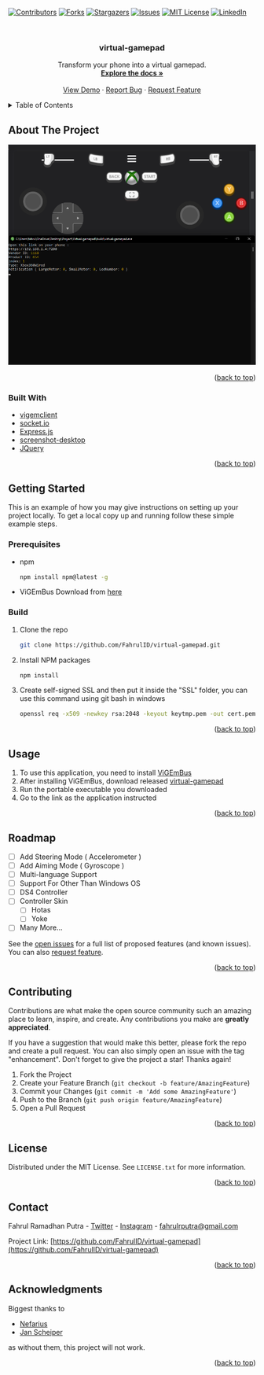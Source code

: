 <div id="top"></div>
<!--
*** Thanks for checking out the Best-README-Template. If you have a suggestion
*** that would make this better, please fork the repo and create a pull request
*** or simply open an issue with the tag "enhancement".
*** Don't forget to give the project a star!
*** Thanks again! Now go create something AMAZING! :D
-->



<!-- PROJECT SHIELDS -->
<!--
*** I'm using markdown "reference style" links for readability.
*** Reference links are enclosed in brackets [ ] instead of parentheses ( ).
*** See the bottom of this document for the declaration of the reference variables
*** for contributors-url, forks-url, etc. This is an optional, concise syntax you may use.
*** https://www.markdownguide.org/basic-syntax/#reference-style-links
-->
[![Contributors][contributors-shield]][contributors-url]
[![Forks][forks-shield]][forks-url]
[![Stargazers][stars-shield]][stars-url]
[![Issues][issues-shield]][issues-url]
[![MIT License][license-shield]][license-url]
[![LinkedIn][linkedin-shield]][linkedin-url]



<!-- PROJECT LOGO -->
<br />
<!--
***<div align="center">
***  <a href="https://github.com/FahrulID/virtual-gamepad">
***    <img src="images/logo.png" alt="Logo" width="80" height="80">
***  </a>
-->

<h3 align="center">virtual-gamepad</h3>

  <p align="center">
    Transform your phone into a virtual gamepad.
    <br />
    <a href="https://github.com/FahrulID/virtual-gamepad"><strong>Explore the docs »</strong></a>
    <br />
    <br />
    <a href="https://github.com/FahrulID/virtual-gamepad">View Demo</a>
    ·
    <a href="https://github.com/FahrulID/virtual-gamepad/issues">Report Bug</a>
    ·
    <a href="https://github.com/FahrulID/virtual-gamepad/issues">Request Feature</a>
  </p>
</div>



<!-- TABLE OF CONTENTS -->
<details>
  <summary>Table of Contents</summary>
  <ol>
    <li>
      <a href="#about-the-project">About The Project</a>
      <ul>
        <li><a href="#built-with">Built With</a></li>
      </ul>
    </li>
    <li>
      <a href="#getting-started">Getting Started</a>
      <ul>
        <li><a href="#prerequisites">Prerequisites</a></li>
        <li><a href="#build">Build</a></li>
      </ul>
    </li>
    <li><a href="#usage">Usage</a></li>
    <li><a href="#roadmap">Roadmap</a></li>
    <li><a href="#contributing">Contributing</a></li>
    <li><a href="#license">License</a></li>
    <li><a href="#contact">Contact</a></li>
    <li><a href="#acknowledgments">Acknowledgments</a></li>
  </ol>
</details>



<!-- ABOUT THE PROJECT -->
## About The Project

[![Product Name Screen Shot][product-screenshot]](https://github.com/FahrulID/virtual-gamepad/)

<p align="right">(<a href="#top">back to top</a>)</p>



### Built With

* [vigemclient](https://github.com/jangxx/node-ViGEmClient)
* [socket.io](https://socket.io/)
* [Express.js](https://expressjs.com/)
* [screenshot-desktop](https://github.com/bencevans/screenshot-desktop)
* [JQuery](https://jquery.com)

<p align="right">(<a href="#top">back to top</a>)</p>



<!-- GETTING STARTED -->
## Getting Started

This is an example of how you may give instructions on setting up your project locally.
To get a local copy up and running follow these simple example steps.

### Prerequisites

* npm
  ```sh
  npm install npm@latest -g
  ```

* ViGEmBus
  Download from [here](https://github.com/ViGEm/ViGEmBus/releases)

### Build

1. Clone the repo
   ```sh
   git clone https://github.com/FahrulID/virtual-gamepad.git
   ```
2. Install NPM packages
   ```sh
   npm install
   ```
2. Create self-signed SSL and then put it inside the "SSL" folder, 
   you can use this command using git bash in windows
   ```sh
   openssl req -x509 -newkey rsa:2048 -keyout keytmp.pem -out cert.pem -days 365
   ```

<p align="right">(<a href="#top">back to top</a>)</p>



<!-- USAGE EXAMPLES -->
## Usage

1. To use this application, you need to install [ViGEmBus](https://github.com/ViGEm/ViGEmBus/releases)
2. After installing ViGEmBus, download released [virtual-gamepad](https://github.com/FahrulID/virtual-gamepad/releases)
3. Run the portable executable you downloaded
4. Go to the link as the application instructed

<p align="right">(<a href="#top">back to top</a>)</p>



<!-- ROADMAP -->
## Roadmap

- [ ] Add Steering Mode ( Accelerometer )
- [ ] Add Aiming Mode ( Gyroscope )
- [ ] Multi-language Support
- [ ] Support For Other Than Windows OS
- [ ] DS4 Controller
- [ ] Controller Skin
    - [ ] Hotas
    - [ ] Yoke
- [ ] Many More...

See the [open issues](https://github.com/FahrulID/virtual-gamepad/issues) for a full list of proposed features (and known issues).
You can also [request feature](https://github.com/FahrulID/virtual-gamepad/issues).

<p align="right">(<a href="#top">back to top</a>)</p>



<!-- CONTRIBUTING -->
## Contributing

Contributions are what make the open source community such an amazing place to learn, inspire, and create. Any contributions you make are **greatly appreciated**.

If you have a suggestion that would make this better, please fork the repo and create a pull request. You can also simply open an issue with the tag "enhancement".
Don't forget to give the project a star! Thanks again!

1. Fork the Project
2. Create your Feature Branch (`git checkout -b feature/AmazingFeature`)
3. Commit your Changes (`git commit -m 'Add some AmazingFeature'`)
4. Push to the Branch (`git push origin feature/AmazingFeature`)
5. Open a Pull Request

<p align="right">(<a href="#top">back to top</a>)</p>



<!-- LICENSE -->
## License

Distributed under the MIT License. See `LICENSE.txt` for more information.

<p align="right">(<a href="#top">back to top</a>)</p>



<!-- CONTACT -->
## Contact

Fahrul Ramadhan Putra - [Twitter](https://twitter.com/fahrulrputra) - [Instagram](https://www.instagram.com/fahrulrputra/) - fahrulrputra@gmail.com

Project Link: [https://github.com/FahrulID/virtual-gamepad](https://github.com/FahrulID/virtual-gamepad)

<p align="right">(<a href="#top">back to top</a>)</p>



<!-- ACKNOWLEDGMENTS -->
## Acknowledgments

Biggest thanks to

* [Nefarius](https://github.com/nefarius)
* [Jan Scheiper](https://github.com/jangxx)

as without them, this project will not work.

<p align="right">(<a href="#top">back to top</a>)</p>



<!-- MARKDOWN LINKS & IMAGES -->
<!-- https://www.markdownguide.org/basic-syntax/#reference-style-links -->
[contributors-shield]: https://img.shields.io/github/contributors/FahrulID/virtual-gamepad.svg?style=for-the-badge
[contributors-url]: https://github.com/FahrulID/virtual-gamepad/graphs/contributors
[forks-shield]: https://img.shields.io/github/forks/FahrulID/virtual-gamepad.svg?style=for-the-badge
[forks-url]: https://github.com/FahrulID/virtual-gamepad/network/members
[stars-shield]: https://img.shields.io/github/stars/FahrulID/virtual-gamepad.svg?style=for-the-badge
[stars-url]: https://github.com/FahrulID/virtual-gamepad/stargazers
[issues-shield]: https://img.shields.io/github/issues/FahrulID/virtual-gamepad.svg?style=for-the-badge
[issues-url]: https://github.com/FahrulID/virtual-gamepad/issues
[license-shield]: https://img.shields.io/github/license/FahrulID/virtual-gamepad.svg?style=for-the-badge
[license-url]: https://github.com/FahrulID/virtual-gamepad/blob/master/LICENSE.txt
[linkedin-shield]: https://img.shields.io/badge/-LinkedIn-black.svg?style=for-the-badge&logo=linkedin&colorB=555
[linkedin-url]: https://www.linkedin.com/in/fahrul-ramadhan-putra-1914701b0/
[product-screenshot]: others/screenshot.png
